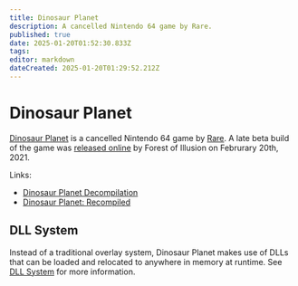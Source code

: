 ```yaml
---
title: Dinosaur Planet
description: A cancelled Nintendo 64 game by Rare.
published: true
date: 2025-01-20T01:52:30.833Z
tags: 
editor: markdown
dateCreated: 2025-01-20T01:29:52.212Z
---
```


# Dinosaur Planet

[Dinosaur Planet](https://www.rarewiki.com/wiki/Dinosaur_Planet) is a cancelled Nintendo 64 game by [Rare](https://www.rarewiki.com/wiki/Rare_Ltd.). A late beta build of the game was [released online](https://x.com/forestillusion/status/1363090008916193282) by Forest of Illusion on Februrary 20th, 2021.

Links:
- [Dinosaur Planet Decompilation](https://github.com/zestydevy/dinosaur-planet)
- [Dinosaur Planet: Recompiled](https://github.com/Francessco121/dino-recomp)

## DLL System
Instead of a traditional overlay system, Dinosaur Planet makes use of DLLs that can be loaded and relocated to anywhere in memory at runtime. See [DLL System](/projects/nintendo-64/dinosaur-planet/dll-system) for more information.
